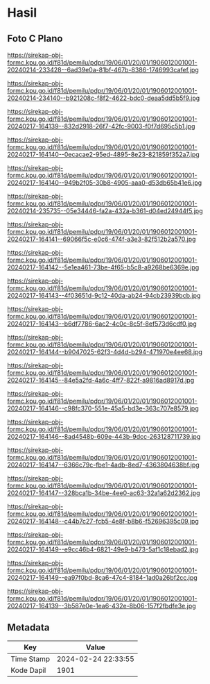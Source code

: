 # Hasil

## Foto C Plano

https://sirekap-obj-formc.kpu.go.id/f81d/pemilu/pdpr/19/06/01/20/01/1906012001001-20240214-233428--6ad39e0a-81bf-467b-8386-1746993cafef.jpg

https://sirekap-obj-formc.kpu.go.id/f81d/pemilu/pdpr/19/06/01/20/01/1906012001001-20240214-234140--b921208c-f8f2-4622-bdc0-deaa5dd5b5f9.jpg

https://sirekap-obj-formc.kpu.go.id/f81d/pemilu/pdpr/19/06/01/20/01/1906012001001-20240217-164139--832d2918-26f7-42fc-9003-f0f7d695c5b1.jpg

https://sirekap-obj-formc.kpu.go.id/f81d/pemilu/pdpr/19/06/01/20/01/1906012001001-20240217-164140--0ecacae2-95ed-4895-8e23-821859f352a7.jpg

https://sirekap-obj-formc.kpu.go.id/f81d/pemilu/pdpr/19/06/01/20/01/1906012001001-20240217-164140--949b2f05-30b8-4905-aaa0-d53db65b41e6.jpg

https://sirekap-obj-formc.kpu.go.id/f81d/pemilu/pdpr/19/06/01/20/01/1906012001001-20240214-235735--05e34446-fa2a-432a-b361-d04ed24944f5.jpg

https://sirekap-obj-formc.kpu.go.id/f81d/pemilu/pdpr/19/06/01/20/01/1906012001001-20240217-164141--69066f5c-e0c6-474f-a3e3-82f512b2a570.jpg

https://sirekap-obj-formc.kpu.go.id/f81d/pemilu/pdpr/19/06/01/20/01/1906012001001-20240217-164142--5e1ea461-73be-4f65-b5c8-a9268be6369e.jpg

https://sirekap-obj-formc.kpu.go.id/f81d/pemilu/pdpr/19/06/01/20/01/1906012001001-20240217-164143--4f03651d-9c12-40da-ab24-94cb23939bcb.jpg

https://sirekap-obj-formc.kpu.go.id/f81d/pemilu/pdpr/19/06/01/20/01/1906012001001-20240217-164143--b6df7786-6ac2-4c0c-8c5f-8ef573d6cdf0.jpg

https://sirekap-obj-formc.kpu.go.id/f81d/pemilu/pdpr/19/06/01/20/01/1906012001001-20240217-164144--b9047025-62f3-4d4d-b294-471970e4ee68.jpg

https://sirekap-obj-formc.kpu.go.id/f81d/pemilu/pdpr/19/06/01/20/01/1906012001001-20240217-164145--84e5a2fd-4a6c-4ff7-822f-a9816ad8917d.jpg

https://sirekap-obj-formc.kpu.go.id/f81d/pemilu/pdpr/19/06/01/20/01/1906012001001-20240217-164146--c98fc370-551e-45a5-bd3e-363c707e8579.jpg

https://sirekap-obj-formc.kpu.go.id/f81d/pemilu/pdpr/19/06/01/20/01/1906012001001-20240217-164146--8ad4548b-609e-443b-9dcc-263128711739.jpg

https://sirekap-obj-formc.kpu.go.id/f81d/pemilu/pdpr/19/06/01/20/01/1906012001001-20240217-164147--6366c79c-fbe1-4adb-8ed7-4363804638bf.jpg

https://sirekap-obj-formc.kpu.go.id/f81d/pemilu/pdpr/19/06/01/20/01/1906012001001-20240217-164147--328bca1b-34be-4ee0-ac63-32a1a62d2362.jpg

https://sirekap-obj-formc.kpu.go.id/f81d/pemilu/pdpr/19/06/01/20/01/1906012001001-20240217-164148--c44b7c27-fcb5-4e8f-b8b6-f52696395c09.jpg

https://sirekap-obj-formc.kpu.go.id/f81d/pemilu/pdpr/19/06/01/20/01/1906012001001-20240217-164149--e9cc46b4-6821-49e9-b473-5af1c18ebad2.jpg

https://sirekap-obj-formc.kpu.go.id/f81d/pemilu/pdpr/19/06/01/20/01/1906012001001-20240217-164149--ea97f0bd-8ca6-47c4-8184-1ad0a26bf2cc.jpg

https://sirekap-obj-formc.kpu.go.id/f81d/pemilu/pdpr/19/06/01/20/01/1906012001001-20240217-164139--3b587e0e-1ea6-432e-8b06-157f2fbdfe3e.jpg


## Metadata

| Key        | Value               |
| ---------- | ------------------- |
| Time Stamp | 2024-02-24 22:33:55 |
| Kode Dapil | 1901                |



